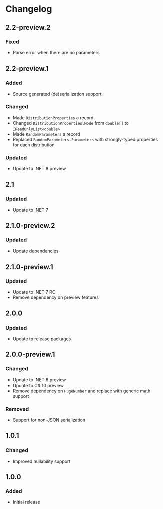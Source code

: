 # Changelog

## 2.2-preview.2
### Fixed
- Parse error when there are no parameters

## 2.2-preview.1
### Added
- Source generated (de)serialization support
### Changed
- Made `DistributionProperties` a record
- Changed `DistributionProperties.Mode` from `double[]` to `IReadOnlyList<double>`
- Made `RandomParameters` a record
- Replaced `RandomParameters.Parameters` with strongly-typed properties for each distribution
### Updated
- Update to .NET 8 preview

## 2.1
### Updated
- Update to .NET 7

## 2.1.0-preview.2
### Updated
- Update dependencies

## 2.1.0-preview.1
### Updated
- Update to .NET 7 RC
- Remove dependency on preview features

## 2.0.0
### Updated
- Update to release packages

## 2.0.0-preview.1
### Changed
- Update to .NET 6 preview
- Update to C# 10 preview
- Remove dependency on `HugeNumber` and replace with generic math support
### Removed
- Support for non-JSON serialization

## 1.0.1
### Changed
- Improved nullability support

## 1.0.0
### Added
- Initial release